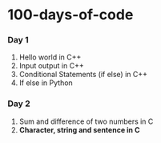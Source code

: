 <html>
     <body> 
           <h1> 100-days-of-code </h1>
           <h3> Day 1 </h3>
           <ol>
                <li> Hello world in C++ </li>
                <li> Input output in C++ </li>
                <li> Conditional Statements (if else) in C++ </li>
                <li> If else in Python </li>
            </ol>
            <h3> Day 2 </h3>
            <ol>
                <li> Sum and difference of two numbers in C </li>
                <li> <b> Character, string and sentence in C </b> </li>
            </ol>
       </body>
</html>
           
   
   

